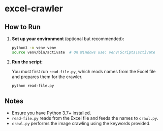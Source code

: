 # excel-crawler

## How to Run

1. **Set up your environment** (optional but recommended):

   ```bash
   python3 -m venv venv
   source venv/bin/activate  # On Windows use: venv\Scripts\activate
   ```

2. **Run the script**:

   You must first run `read-file.py`, which reads names from the Excel file and prepares them for the crawler.

   ```bash
   python read-file.py
   ```

## Notes

- Ensure you have Python 3.7+ installed.
- `read-file.py` reads from the Excel file and feeds the names to `crawl.py`.
- `crawl.py` performs the image crawling using the keywords provided.
